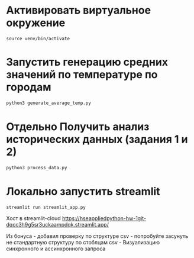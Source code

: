 # Активировать виртуальное окружение

```
source venv/bin/activate
```

# Запустить генерацию средних значений по температуре по городам
```python
python3 generate_average_temp.py
```


# Отдельно Получить анализ исторических данных (задания 1 и 2)
```python
python3 process_data.py
```

# Локально запустить streamlit
```python
streamlit run streamlit_app.py
```

Хост в streamlit-cloud
https://hseappliedpython-hw-1git-dqcc3h9g5sr3uckaampdqk.streamlit.app/

Из бонуса 
    - добавил проверку по структуре csv - попробуйте засунуть не стандартную структуру по стоблцам csv
    - Визуализацию синхронного и ассинхронного запроса